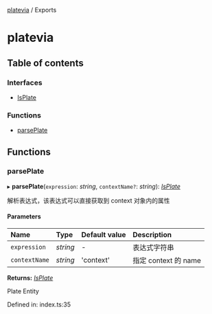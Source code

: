 [platevia](README.md) / Exports

# platevia

## Table of contents

### Interfaces

- [IsPlate](interfaces/isplate.md)

### Functions

- [parsePlate](modules.md#parseplate)

## Functions

### parsePlate

▸ **parsePlate**(`expression`: *string*, `contextName?`: *string*): [*IsPlate*](interfaces/isplate.md)

解析表达式，该表达式可以直接获取到 context 对象内的属性

#### Parameters

| Name | Type | Default value | Description |
| :------ | :------ | :------ | :------ |
| `expression` | *string* | - | 表达式字符串 |
| `contextName` | *string* | 'context' | 指定 context 的 name |

**Returns:** [*IsPlate*](interfaces/isplate.md)

Plate Entity

Defined in: index.ts:35
